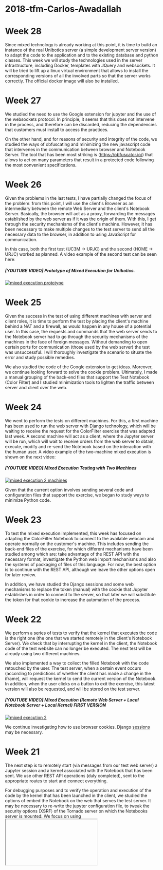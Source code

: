 # 2018-tfm-Carlos-Awadallah

# Week 28
Since mixed technology is already working at this point, it is time to build an instance of the real Unibotics server (a simple development server version) to adapt the code to the application and to the existing database and python classes. This week we will study the technologies used in the server infrastructure, including Docker, templates with JQuery and websockets. It will be tried to lift up a linux virtual environment that allows to install the corresponding versions of all the involved parts so that the server works correctly.
The official docker image will also be installed.

# Week 27
We studied the need to use the Google extension for jupyter and the use of the websockets protocol. In principle, it seems that this does not intervene in the process, and therefore can be discarded, reducing the dependencies that customers must install to access the practices.

On the other hand, and for reasons of security and integrity of the code, we studied the ways of obfuscating and minimizing the new javascript code that intervenes in the communication between browser and Notebook Server. The tool that has been most striking is (https://obfuscator.io/) that allows to act on many parameters that result in a protected code following the most convenient specifications.

# Week 26
Given the problems in the last tests, I have partially changed the focus of the problem: from this point, I will use the client's Browser as an intermediary between the remote Web Server and the client's Notebook Server. Basically, the browser will act as a proxy, forwarding the messages established by the web server as if it was the origin of them. With this, I get through the security mechanisms of the client's machine. However, it has been necessary to make multiple changes to the test server to send all the necessary data to the browser, in addition to using JavaScript for communication.

In this case, both the first test (UC3M -> URJC) and the second (HOME -> URJC) worked as planned. A video example of the second test can be seen here:

##### [YOUTUBE VIDEO] Prototype of Mixed Execution for Unibotics.
[![mixed execution prototype](https://img.youtube.com/vi/IsNA5rBRBsA/0.jpg)](https://www.youtube.com/watch?v=IsNA5rBRBsA "")

# Week 25
Given the success in the test of using different machines with server and client roles, it is time to perform the test by placing the client's machine behind a NAT and a firewall, as would happen in any house of a potential user.
In this case, the requests and commands that the web server sends to the Notebook server had to go through the security mechanisms of the machines in the face of foreign messages. Without demanding to open certain ports for communication (those used by the web server) the test was unsuccessful. I will thoroughly investigate the scenario to situate the error and study possible remedies.

We also studied the code of the Google extension to get ideas. Moreover, we continue looking forward to solve the cookie problem. Ultimately, I made a manual grouping of the back-end files that support the Test Notebook (Color Filter) and I studied minimization tools to lighten the traffic between server and client over the web.

# Week 24
We went to perform the tests on different machines. For this, a first machine has been used to run the web server with Django technology, which will be waiting to receive the request for the ColorFilter exercise that was adapted last week. A second machine will act as a client, where the Jupyter server will be run, which will wait to receive orders from the web server to obtain, execute, modify and re-send the Notebook based on the interaction with the human user. A video example of the two-machine mixed execution is shown on the next video:

##### [YOUTUBE VIDEO] Mixed Execution Testing with Two Machines
[![mixed execution 2 machines](https://img.youtube.com/vi/nGDd6HG124s/0.jpg)](https://www.youtube.com/watch?v=nGDd6HG124s "")

Given that the current option involves sending several code and configuration files that support the exercise, we began to study ways to minimize Python code.


# Week 23
To test the mixed execution implemented, this week has focused on adapting the ColorFilter Notebook to connect to the available webcam and operate normally on the customer's machine. This includes sending the back-end files of the exercise, for which different mechanisms have been studied among which are: take advantage of the REST API with the necessary format, investigate the Python web import mechanisms and also the systems of packaging of files of this language. For now, the best option is to continue with the REST API, although we leave the other options open for later review.

In addition, we have studied the Django sessions and some web mechanisms to replace the token (manual) with the cookie that Jupyter establishes in order to connect to the server, so that later we will substitute the token for that cookie to increase the automation of the process.

# Week 22
We perform a series of tests to verify that the kernel that executes the code is the right one (the one that we started remotely in the client's Notebook Server). We check that by interrupting the kernel in the client, the Notebook code of the test website can no longer be executed. The next test will be already using two different machines.

We also implemented a way to collect the filled Notebook with the code retouched by the user. The test server, when a certain event occurs (according to predictions of whether the client has made a change in the iframe), will request the kernel to send the current version of the Notebook. In addition, when the user clicks on a button to exit the exercise, this latest version will also be requested, and will be stored on the test server.

##### [YOUTUBE VIDEO] Mixed Execution (Remote Web Server + Local Notebook Server + Local Kernel) FIRST VERSION
[![mixed execution 2](https://img.youtube.com/vi/2BqTAunmx30/0.jpg)](https://www.youtube.com/watch?v=2BqTAunmx30 "")

We continue investigating how to use browser cookies. Django [sessions](https://docs.djangoproject.com/en/2.1/topics/http/sessions/) may be necessary.

# Week 21
The next step is to remotely start (via messages from our test web server) a Jupyter session and a kernel associated with the Notebook that has been sent. We use other REST API operations (duly completed), sent to the appropriate routes to start and connect everything.

For debugging purposes and to verify the operation and execution of the code by the kernel that has been launched in the client, we studied the options of embed the Notebook on the web that serves the test server. It may be necessary to re-write the jupyter configuration file, to tweak the security options (XSRF) of the Tornado server on which the Notebooks server is mounted. We focus on using <iframe>.
  
Up to this point, all the agents involved are correctly started, and the kernel seems to be ready to receive execution requests associated with the code of the Notebook from the web.

# Week 20
We have built the first version of the test server through Django. This server simply waits for requests, and when it receives a "start exercise" type request, it simply serves the appropriate Notebook (this time there is only one exercise available) through the REST API, to a kernel that the user must launch (in this case, in a different port).
![TEST SERVER](https://github.com/RoboticsURJC-students/2018-tfm-Carlos-Awadallah/blob/master/docs/TEST_SERVER.png)
Through the POST operation and establishing the appropriate route, the body of the HTTP message with the correct options and the appropriate security headers (through the token that the Notebook Server establishes to create user sessions), we get the Kernel to receive the Notebook:
![POST](https://github.com/RoboticsURJC-students/2018-tfm-Carlos-Awadallah/blob/master/docs/POST_REST_API.png)

We have to study the options for the client to request the rest of the code files on which the Notebook depends (back-end of the exercise). We also have to study the possibilities to try to replace the token with the cookies that the Notebook Server establishes in the browser when it is launched.

# Week 19
We started working on a test server. We explore two routes:

- Open the client's docker ports, so that it uses the self-contained docker of Academy (gazebo + gazeo web + notebook server + jupyter kernel). The web server authenticates itself in github and collects the private Notebook with secure copy and copies it to the docker of the machine. This works, but we can not ask users to tweak the status of the ports on their computer.

- Notebook Server + Kernel on the client side. The remote server (web server) puts the notebook in the directory where the Notebook Server is running (local), and then sends orders to it in order to work normal. We need to understand the HTTP API that the Notebook Server uses (in search of an operation that says, for example, take this Notebook). We suspect that we would need HTTP from browser to web server and local WebSockets from the browser to the notebook server.

Since the second option is the most interesting, we studied the [REST API](https://github.com/jupyter/jupyter/wiki/Jupyter-Notebook-Server-API), that contains some operations that can be useful to us.

![REST API](https://github.com/RoboticsURJC-students/2018-tfm-Carlos-Awadallah/blob/master/docs/REST_API.png)

## Week 18
We finish studying the traces that the source code of Jupyter prints to know what is happening during the establishment of the communication. We also studied the [extension](https://github.com/googlecolab/jupyter_http_over_ws/blob/master/jupyter_http_over_ws/handlers.py) of Colaboratory to embed the HTTP communication in the WebSockets protocol, to later adapt this solution to avoid problems with the users' firewalls, since the jupyter infrastructure allows it to be used to package the ZMQ messages.

We studied the possibility of installing Jupyter from source to change the main files for others with the retouched code to print more traces, and to observe more clearly the steps that are followed. We also started to explore other tools such as the Jupyter REST API.

## Weeks 16 and 17

Now it's time to deepen the distribution of Jupyter through the code files accessible from the browser (session.js and kernel.js mainly) to fully understanding the tools we can use to achieve the objectives of local runtimes for Jupyter Notebooks .

We also used some sniffers to monitor the communication between the Colaboratory server and the browser, and between the last and the local kernel to check how the communication was resolved (involving the HTTP and WebSockets protocols).

I uploaded the resources that the Notebook incorporates to a [Github Pages' repository](https://github.com/RoboticsURJC-students/2018-tfm-Carlos-Awadallah/tree/master/docs) to be able to link them via HTTP with the Notebook, so that they are visible without the end user having to download them. These resources will be moved to the web server when we have built the final version.

## Week 15

We have continued doing research of the colaboratory infrastructure to adapt the exercise Notebook so that it could work normally on the Google server, allowing the visualization loop. In addition, we have rulet out using integrated widgets in the Notebook since Colaboratory does not have support for custom messages, only has certain widgets adapted for machine leraning that do not work for us. The possibility of including buttons in the front-end will be investigated. This is the result of the running Notebook through a mixed connection:
##### [YOUTUBE VIDEO] Mixed Execution (Remote Server + Local Kernel) Through Google Colaboratory
[![mixed execution](https://img.youtube.com/vi/oF6kp_x16M4/0.jpg)](https://www.youtube.com/watch?v=oF6kp_x16M4 "")

We will now focus on the study of the sessions and the kernel that jupyter uses for messaging, to extract the connection information (URL) from a new local kernel and connect to it from the browser.

## Week 14

This week we focused on refining the Notebook to find a solution that allows us to preserve the ability to visualize in an iterative loop and the buttons that allow executing or stopping the code and turn on or off the display of filtered images.
We have studied Colab available widgets: (https://colab.research.google.com/notebooks/widgets.ipynb)
Some changes need to be made to the infrastructure of the exercise.

## Week 13

The first thing we have done is to try to study the Google Colab solution. We have uploaded one of our Notebooks to their server as a test, and we have used the tools they offer to connect to a local execution environment (https://research.google.com/colaboratory/local-runtimes.html)

![local_runtimes](https://github.com/RoboticsURJC-students/2018-tfm-Carlos-Awadallah/blob/master/docs/local_runtimes_colab.png)

To try to get an idea of its behaviour, I used Wireshark to capture the traffic in my Loopback interface on the port where I had launched the kernel that the Colab server was connected.

![wireshark](https://github.com/RoboticsURJC-students/2018-tfm-Carlos-Awadallah/blob/master/docs/wireshark_localruntimes.png)

I tried to connect the server without having launched the kernel and to kill the kernel while connected with no revealing results: the server just reconnected to a kernel on the reomote server and still working.

At this point, I have thoroughly studied the communication between the Notebook Server and the Jupyter Kernel.

## Week 12

At this point, we need to explore possible ways to make the Notebook, stored on the Academy server (remote), execute the code using the local hardware (Local Jupyter Kernel).
This is possible through local execution environments, such as the [Google Collaborative solution](https://research.google.com/colaboratory/local-runtimes.html). For this, it is necessary to incorporate an extension to the kernel of jupyter, enable it, and replace the ZeroMQ protocol in charge of the communication between Jupyter frontends and kernels by a solution that allows to "deceive" the local browser so that certain things coming from the server are sent to the jupyter local kernel, in such a way that the Notebook Server will connect with the browser and the browser with the jupyter kernel => JdeRobot Colaboratory

In principle, this script should work: (https://www.npmjs.com/package/@jupyterlab/services)
repo: (https://github.com/jupyterlab/jupyterlab/tree/master/packages/services)

The next weeks will be devoted to the investigation of these routes and the search for a possible solution to the problem, to achieve full local execution of the Color Filter Notebook.

## Week 11

We have made some improvements in the user experience, such as clear all outputs when the students clicks on any button, so that they won't need to restar the kernel during the coding and debugging process. We have also replaced the "Play Code" and "Pause Code" buttons with an unique toggle "Play Code / Pause Code" button, which is more clear:

![nbextensions](https://github.com/RoboticsURJC-students/2018-tfm-Carlos-Awadallah/blob/master/docs/playtoggle.png)

![nbextensions](https://github.com/RoboticsURJC-students/2018-tfm-Carlos-Awadallah/blob/master/docs/pausetoggle.png)

We are close to integrating this new exercise in the JdeRobot-Academy web practices set, contributing with a new practice in computer vision. The code is already available in [GitLab](https://gitlab.jderobot.org/JdeRobot-Academy/exercises/tree/master/jupyter/color_filter_opencv).

We also did some research in other tools that allow us to enrich the functionality and intuitiveness of the exercises:
  - JupyterLab
  - Extensions
  
And also another ones to get closer to local execution of Notebooks stored on a remote server.
  

## Week 10
To make the experience of the users of this exercise easier, we have decided to implement buttons that act as interactive widgets between the student and the Notebook, which will be responsible for executing the actions implemented on Week 9, both the academic pause and the visualization (the latter can be activated or deactivated whenever the student wants).

We have improved the visualization loop to show filtered images every second, and also to display a warning message if a filtered image has not been established yet. 
All these widgets will be responsible, in addition, to manage the cleaning of the output of the cell where the code is executed, in such a way that the student does not need to restart the kernel or leave the booklet to solve the exercise and debug it.

##### [YOUTUBE VIDEO] Buttons for Play, Pause and Visualization On/Off
[![buttons](https://img.youtube.com/vi/00w6aofU95A/0.jpg)](https://www.youtube.com/watch?v=00w6aofU95A "")

## Week 9

### Visualization Loop
Taking advantage of the infinite loop of the iterative method that executes the algorithm of the students, we have programmed the visualization of the filtered images resulting from the execution of said algorithm in the loop, sampling every certain iterations to print a filtered image in the Notebook every 3 seconds. With this, we extended the set of debugging tools for this exercise:

##### [YOUTUBE VIDEO] Visualization Loop printing filtered images each 3sec
[![visloop](https://img.youtube.com/vi/BBZKI12Hxtg/0.jpg)](https://www.youtube.com/watch?v=BBZKI12Hxtg "")

### Academic Pause
To make it easier for students to complete the task, we have modified the Notebook of this exercise so that it follows a "Live Programming" philosophy, with which students have tools to pause the execution of the code, make changes to their algorithm and rerun their code with the changes made, all without having to restart the kernel or leave the Notebook:

##### [YOUTUBE VIDEO] Academic Pause
[![academicpause](https://img.youtube.com/vi/lGeGHJZUxpY/0.jpg)](https://www.youtube.com/watch?v=lGeGHJZUxpY "")

## Week 8
As part of the refinement of the visualization and the interaction with the Jupyter Notebook of the Color Filter exercise, I have found and tested a series of tools not officially related to the IPython development team that allow to add functionality to the Jupyter Notebook. These extensions are mostly written in Javascript and will be loaded locally in client's browser. These are the [nbextensions](https://github.com/ipython-contrib/jupyter_contrib_nbextensions).

The link above contains a brief description of the repository and the extensions, a recipe for the installation and a user guide. I've installed as shown and tested two of the extensions provided: Initialization Cells and Hide Cell. When finishing the installation, a new section in the tree section toolbar is added:

![nbextensions](https://github.com/RoboticsURJC-students/2018-tfm-Carlos-Awadallah/blob/master/docs/nbextensions1.png)

### Initialization Cells
Once installed, you can enable this extensions via [jupyter_nbextensions_configurator](https://github.com/Jupyter-contrib/jupyter_nbextensions_configurator):
![jupyter_nbextensions_configurator](https://github.com/RoboticsURJC-students/2018-tfm-Carlos-Awadallah/blob/master/docs/nbextensions2.png)

You may have problems by enabling this way due to lacks of permissions (depending on your system). If so, just open a temrinal and type:
```
sudo jupyter nbextension enable init_cell/main
```
Once enabled, selecting the necessary toolbars for each extension as shown,
![toolbars](https://github.com/RoboticsURJC-students/2018-tfm-Carlos-Awadallah/blob/master/docs/nbextensions5.png) 
a toolbar is added to each cell with options to mark the cell as "initialization cell", in such a way that when reloading the page (and restarting the kernel) the marked cells will autoexecute:

![checkbox](https://github.com/RoboticsURJC-students/2018-tfm-Carlos-Awadallah/blob/master/docs/nbextensions3.png) 

### Hide Cells
Similar to the previous extension, there is another one that allows to hide the marked cells. Together with the previous one, the use of these extensions will help me to create a button in the Notebook without the code that generates it being visible.

Again, we need to enable this extension using the Jupyter nbextensions Configurator, or running:
```
sudo jupyter nbextension enable hide_input/main
```
Then, as shown [here](https://jupyter-contrib-nbextensions.readthedocs.io/en/latest/nbextensions/hide_input/readme.html), we need to mark the cell to be hidden. I've done it by modifying cell's metadata:

![metadata](https://github.com/RoboticsURJC-students/2018-tfm-Carlos-Awadallah/blob/master/docs/nbextensions4.png)

THE RESULT IS THE FOLLOWING:
##### [YOUTUBE VIDEO] Result of the extensions 'Initialization Cells' added to Color Filter Notebook.
[![catmousecompetition](https://img.youtube.com/vi/e2_fgAAeLx4/0.jpg)](https://www.youtube.com/watch?v=e2_fgAAeLx4 "")

## Week 7
On the occasion of the celebration of [IROS2018](https://www.iros2018.org/) in Madrid, and the contribution of JdeRobot to the conference with the [Program-A-Robot-2018](https://jderobot.org/Program-A-Robot-2018) contest, we have made a break to help in the organization and participate in it. During this week I prepared solutions for the two exercises proposed for the contest: 

Cat & Mouse
![catmouse](http://jderobot.org/store/jmplaza/uploads/campeonato-drones/dronecatmouse.jpg)

Escape from the hangar
![hangar](http://jderobot.org/store/jmplaza/uploads/campeonato-drones/hangar.jpg)

### Competition 
##### [YOUTUBE VIDEO] Execution during the competition.
[![catmousecompetition](https://img.youtube.com/vi/V7mwVIvlWqk/0.jpg)](https://www.youtube.com/watch?v=V7mwVIvlWqk "")

### Research
In parallel I have started an investigation to discover tools with which to refine the visualization of the Color Filter practice.

### Beta-testing
Due to recent advances in new practices, I have acted as a beta-tester of the [Chrono](https://github.com/PabloMorenoVera/Academy/tree/master/exercises/chrono) practice, with which JdeRobot-Academy will soon be expanded:

![Chrono World](https://github.com/RoboticsURJC-students/2018-tfm-Carlos-Awadallah/blob/master/docs/chrono1.png)
![Chrono GUI](https://github.com/RoboticsURJC-students/2018-tfm-Carlos-Awadallah/blob/master/docs/chrono2.png)

## Week 6
We fine-tune details and complete the Jupyter Notebook of the Color Filter practice assuming that the necessary components are executed locally (camera).

## Week 5 
We continued exploring and testing the 'Colaboratory' solution. We have also made a small break to become Academy Web's beta-tester to fine-tune the server and correct minor flaws in order to use it in the [IROS](https://www.iros2018.org/) PROGRAM-A-ROBOT contest.

## Weeks 3 and 4
The next steps are to modify the Academy Web Server to store the Notebooks and take advantage of the computer capacity of the student's system (local kernel and remote notebook). With this we will be able to have the Notebook on the Web and connect it with the local camera of each student, without needing them to have the Notebook.

#### Research
We explored different ways to achieve the above, learning the [internal architecture of Jupyter](https://jupyter.readthedocs.io/en/latest/architecture/how_jupyter_ipython_work.html), and found a possible solution to the problem:

LOCAL RUNTIME -> https://github.com/googlecolab/jupyter_http_over_ws
LOCAL RUNTIME -> https://research.google.com/colaboratory/local-runtimes.html

Now it's time to test it.

We also started to explore the new WebSim tool for future projects.

## Week 2
#### Selectable Video Source (Color Filter Notebook)
Once the node has been modified to accept video from the local camera, we have done the same with the Jupyter Notebook version. This new booklet also accepts different configurable video sources. The main one will be to obtain the flow of the student's local camera with OpenCV.

##### [YOUTUBE VIDEO] Selectable Source (Camera Stream).
[![Selectable Source](https://img.youtube.com/vi/meVvdFs3Vt0/0.jpg)](https://www.youtube.com/watch?v=meVvdFs3Vt0 "")
##### [YOUTUBE VIDEO] Selectable Source (Output).
[![Output](https://img.youtube.com/vi/D8dOrv6z3BM/0.jpg)](https://www.youtube.com/watch?v=D8dOrv6z3BM "")

## Week 1
During the recent development of the [JdeRobot-Academy website](http://academy.jderobot.org:8000/) we have been investigating tools for its enrichment with computer vision practices. To do this, we must ensure that the Jupyter Notebook connects to the camera of the client's system, in such a way that the solution can be programmed on the images provided by that camera.

#### Selectable Video Source (Color Filter)
We begin this process by modifying the Color Filter node so that it accepts different video streams, in a configurable way. With this, the user can choose the video source he/she wants to use to solve the practice:

- Local Camera with OpenCV flow
- Video file stored in the local file system
- External camera (simulated or USB) through ROS / ICE plugins

The video source is selectable by modifying the configuration file of the exercise.

#### Solution
A solution for the exercise has been proposed in order to verify the correct functioning of the changes made. In addition, an entry has been created in the [developer's forum](https://developers.jderobot.org/t/color-filter-exercise/58) to discuss possible improvements or failures.

![Input](https://github.com/RoboticsURJC-students/2018-tfm-Carlos-Awadallah/blob/master/docs/inputImage.png)
![Smooth](https://github.com/RoboticsURJC-students/2018-tfm-Carlos-Awadallah/blob/master/docs/smoothImage.png)
![HSV](https://github.com/RoboticsURJC-students/2018-tfm-Carlos-Awadallah/blob/master/docs/hsvImage.png)
![Threshold](https://github.com/RoboticsURJC-students/2018-tfm-Carlos-Awadallah/blob/master/docs/thresholdImage.png)
![Output](https://github.com/RoboticsURJC-students/2018-tfm-Carlos-Awadallah/blob/master/docs/filteredImage.png)

#### CamServerWeb + CamVizWeb
In the future we will try to make a new version of this practice via WebRTC + Electron. We started this path by running the JdeRobot [CamServerWeb + CamVizWeb tutorial](https://jderobot.org/Tutorials#Cameraserver-web_.2B_Cameraview-web), with recently developed tools. We found some execution problems related to incompatibilities between RosBridgeServer and some Python packages. We modified this tutorial and the installation instructions to incorporate the solution to the problem.

### Add-Ons
We have added a button that allows the student to print several consecutive frames in the Notebook (both the video of the camera and the successive images segmented by his/her algorithm).

##### [YOUTUBE VIDEO] Button to print Video (Camera Stream).
[![Print Video Button](https://img.youtube.com/vi/ouDR7TC1_uI/0.jpg)](https://www.youtube.com/watch?v=ouDR7TC1_uI "")
##### [YOUTUBE VIDEO] Button to print Video (Filtered Images).
[![Print Video Button](https://img.youtube.com/vi/Qq9KgkcM5FU/0.jpg)](https://www.youtube.com/watch?v=Qq9KgkcM5FU "")
